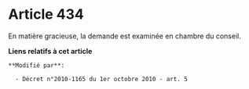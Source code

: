 # Article 434

En matière gracieuse, la demande est examinée en chambre du conseil.

**Liens relatifs à cet article**

	**Modifié par**:

	  - Décret n°2010-1165 du 1er octobre 2010 - art. 5
